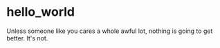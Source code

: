 # hello_world


Unless someone like you cares a whole awful lot, 
nothing is going to get better. It's not.

